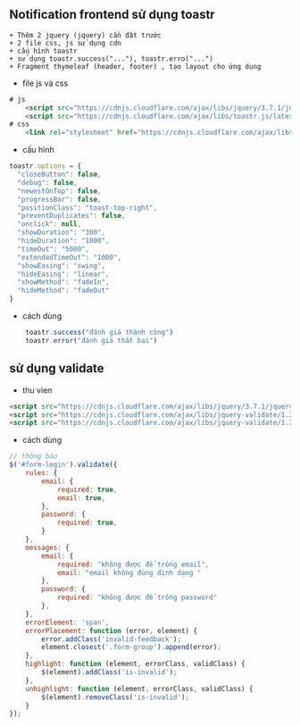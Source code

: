 ## Notification frontend sử dụng toastr
    + Thêm 2 jquery (jquery) cần đặt trước 
    + 2 file css, js sử dụng cdn
    + cấu hình toastr
    + sử dụng toastr.success("..."), toastr.erro("...")
    + Fragment thymeleaf (header, footer) , tạo layout cho ứng dụng

- file js và css

```html
# js
    <script src="https://cdnjs.cloudflare.com/ajax/libs/jquery/3.7.1/jquery.min.js"></script>
    <script src="https://cdnjs.cloudflare.com/ajax/libs/toastr.js/latest/toastr.min.js"></script>
# css
    <link rel="stylesheet" href="https://cdnjs.cloudflare.com/ajax/libs/toastr.js/latest/toastr.min.css">
```

- cấu hình
````javascript
toastr.options = {
  "closeButton": false,
  "debug": false,
  "newestOnTop": false,
  "progressBar": false,
  "positionClass": "toast-top-right",
  "preventDuplicates": false,
  "onclick": null,
  "showDuration": "300",
  "hideDuration": "1000",
  "timeOut": "5000",
  "extendedTimeOut": "1000",
  "showEasing": "swing",
  "hideEasing": "linear",
  "showMethod": "fadeIn",
  "hideMethod": "fadeOut"
}
````
- cách dùng
````javascript
    toastr.success("đánh giá thành công") 
    toastr.error("đánh giá thất bại") 
````

## sử dụng validate 

- thu vien 
````html
<script src="https://cdnjs.cloudflare.com/ajax/libs/jquery/3.7.1/jquery.min.js"></script>
<script src="https://cdnjs.cloudflare.com/ajax/libs/jquery-validate/1.20.0/jquery.validate.min.js"></script>
<script src="https://cdnjs.cloudflare.com/ajax/libs/jquery-validate/1.20.0/additional-methods.min.js"></script>
````

- cách dùng
````javascript 
// thông báo
$('#form-login').validate({
    rules: {
        email: {
            required: true,
            email: true,
        },
        password: {
            required: true,
        }
    },
    messages: {
        email: {
            required: "không được để trống email",
            email: "email không đúng định dạng "
        },
        password: {
            required: "không được để trống password"
        },
    },
    errorElement: 'span',
    errorPlacement: function (error, element) {
        error.addClass('invalid-feedback');
        element.closest('.form-group').append(error);
    },
    highlight: function (element, errorClass, validClass) {
        $(element).addClass('is-invalid');
    },
    unhighlight: function (element, errorClass, validClass) {
        $(element).removeClass('is-invalid');
    }
});
````